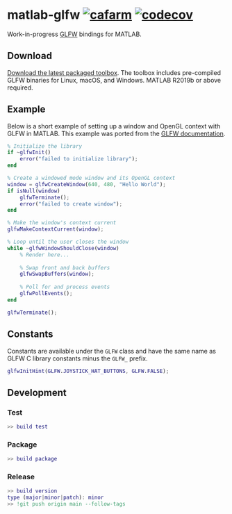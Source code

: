 # matlab-glfw [![cafarm](https://circleci.com/gh/cafarm/matlab-glfw.svg?style=svg)](https://app.circleci.com/pipelines/github/cafarm/matlab-glfw) [![codecov](https://codecov.io/gh/cafarm/matlab-glfw/branch/main/graph/badge.svg?token=IXB5XNSA10)](https://codecov.io/gh/cafarm/matlab-glfw)
Work-in-progress [GLFW](https://www.glfw.org) bindings for MATLAB.

## Download
[Download the latest packaged toolbox](http://github.com/cafarm/matlab-glfw/releases/latest/download/matlab-glfw.mltbx). The toolbox includes pre-compiled GLFW binaries for Linux, macOS, and Windows. MATLAB R2019b or above required.

## Example
Below is a short example of setting up a window and OpenGL context with GLFW in MATLAB. This example was ported from the [GLFW documentation](https://www.glfw.org/documentation.html).
```matlab
% Initialize the library
if ~glfwInit()
    error("failed to initialize library");
end

% Create a windowed mode window and its OpenGL context
window = glfwCreateWindow(640, 480, "Hello World");
if isNull(window)
    glfwTerminate();
    error("failed to create window");
end

% Make the window's context current
glfwMakeContextCurrent(window);

% Loop until the user closes the window
while ~glfwWindowShouldClose(window)
    % Render here...
    
    % Swap front and back buffers
    glfwSwapBuffers(window);
    
    % Poll for and process events
    glfwPollEvents();
end

glfwTerminate();
```

## Constants
Constants are available under the `GLFW` class and have the same name as GLFW C library constants minus the `GLFW_` prefix.

```matlab
glfwInitHint(GLFW.JOYSTICK_HAT_BUTTONS, GLFW.FALSE);
```

## Development
### Test
```matlab
>> build test
```

### Package
```matlab
>> build package
```

### Release
```matlab
>> build version
type (major|minor|patch): minor
>> !git push origin main --follow-tags
```